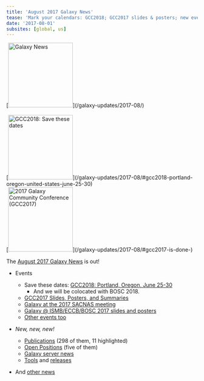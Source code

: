 ```yaml
---
title: 'August 2017 Galaxy News'
tease: 'Mark your calendars: GCC2018; GCC2017 slides & posters; new events, pubs, openings, servers, tools, ...'
date: '2017-08-01'
subsites: [global, us]
---
```

<div class='right'>
[<img src="/images/galaxy-logos/GalaxyNews.png" alt="Galaxy News" width="170" />](/galaxy-updates/2017-08/)<br /><br />
[<img src="/images/logos/gcc-bosc-2018-logo-300.png" alt="GCC2018: Save these dates" width="170" />](/galaxy-updates/2017-08/#gcc2018-portland-oregon-united-states-june-25-30)<br />
[<img src='/images/logos/gcc2017-logo-300.png' alt='2017 Galaxy Community Conference (GCC2017)' width="170" />](/galaxy-updates/2017-08/#gcc2017-is-done-)
</div>

The [August 2017 Galaxy News](/galaxy-updates/2017-08/) is out!  

* Events
    * Save these dates: [GCC2018: Portland, Oregon, June 25-30](/galaxy-updates/2017-08/#gcc2018-portland-oregon-united-states-june-25-30)
        * And we will be colocated with BOSC 2018.
    * [GCC2017 Slides, Posters, and Summaries](/galaxy-updates/2017-08/#gcc2017-is-done-)
    * [Galaxy at the 2017 SACNAS meeting](/galaxy-updates/2017-08/#galaxy-and-cyverse-and-the-carpentries-at-2017-sacnas-meeting)
    * [Galaxy @ ISMB/ECCB/BOSC 2017 slides and posters](/galaxy-updates/2017-08/#galaxy-ismb-eccb-bosc-2017-slides-and-posters-are-available)
    * [Other events too](/galaxy-updates/2017-08/#all-events)

* *New, new, new!*
    * [Publications](/galaxy-updates/2017-08/#new-publications) (298 of them, 11 highlighted)
    * [Open Positions](/galaxy-updates/2017-08/#who-s-hiring) (five of them)
    * [Galaxy server news](/galaxy-updates/2017-08/#public-galaxy-server-news)
    * [Tools](/galaxy-updates/2017-08/#tools) and [releases](/galaxy-updates/2017-08/#releases)
* And [other news](/galaxy-updates/2017-08/#other-news)

